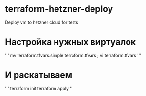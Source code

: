 # terraform-hetzner-deploy
Deploy vm to hetzner cloud for tests
# Настройка нужных виртуалок
'''
mv terraform.tfvars.simple terraform.tfvars ; vi terraform.tfvars
'''
# И раскатываем
'''
terraform init
terraform apply
'''
